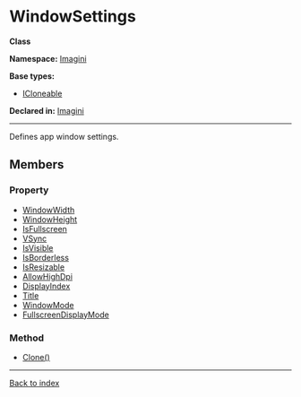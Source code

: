 # WindowSettings

**Class**

**Namespace:** [Imagini](Imagini.md)

**Base types:**

* [ICloneable](#.md)


**Declared in:** [Imagini](Imagini.md)

------



Defines app window settings.


## Members

### Property
* [WindowWidth](Imagini.WindowSettings.WindowWidth.md)
* [WindowHeight](Imagini.WindowSettings.WindowHeight.md)
* [IsFullscreen](Imagini.WindowSettings.IsFullscreen.md)
* [VSync](Imagini.WindowSettings.VSync.md)
* [IsVisible](Imagini.WindowSettings.IsVisible.md)
* [IsBorderless](Imagini.WindowSettings.IsBorderless.md)
* [IsResizable](Imagini.WindowSettings.IsResizable.md)
* [AllowHighDpi](Imagini.WindowSettings.AllowHighDpi.md)
* [DisplayIndex](Imagini.WindowSettings.DisplayIndex.md)
* [Title](Imagini.WindowSettings.Title.md)
* [WindowMode](Imagini.WindowMode.md)
* [FullscreenDisplayMode](Imagini.WindowSettings.FullscreenDisplayMode.md)

### Method
* [Clone()](Imagini.WindowSettings.Clone().md)

------

[Back to index](index.md)